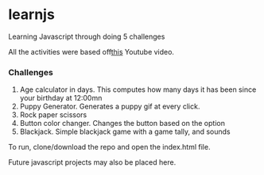 # learnjs
Learning Javascript through doing 5 challenges

All the activities were based off[this](https://www.youtube.com/watch?v=Qqx_wzMmFeA) Youtube video.

### Challenges

1. Age calculator in days. This computes how many days it has been since your birthday at 12:00mn
2. Puppy Generator. Generates a puppy gif at every click.
3. Rock paper scissors
4. Button color changer. Changes the button based on the option
5. Blackjack. Simple blackjack game with a game tally, and sounds

To run, clone/download the repo and open the index.html file.

Future javascript projects may also be placed here.